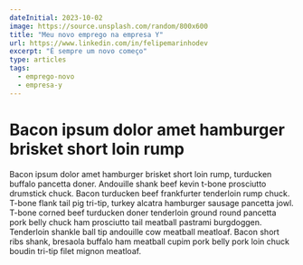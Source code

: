 ```yaml
---
dateInitial: 2023-10-02
image: https://source.unsplash.com/random/800x600
title: "Meu novo emprego na empresa Y"
url: https://www.linkedin.com/in/felipemarinhodev
excerpt: "É sempre um novo começo"
type: articles
tags:
  - emprego-novo
  - empresa-y
---
```


# Bacon ipsum dolor amet hamburger brisket short loin rump

Bacon ipsum dolor amet hamburger brisket short loin rump, turducken buffalo pancetta doner. Andouille shank beef kevin t-bone prosciutto drumstick chuck. Bacon turducken beef frankfurter tenderloin rump chuck. T-bone flank tail pig tri-tip, turkey alcatra hamburger sausage pancetta jowl. T-bone corned beef turducken doner tenderloin ground round pancetta pork belly chuck ham prosciutto tail meatball pastrami burgdoggen. Tenderloin shankle ball tip andouille cow meatball meatloaf. Bacon short ribs shank, bresaola buffalo ham meatball cupim pork belly pork loin chuck boudin tri-tip filet mignon meatloaf.
